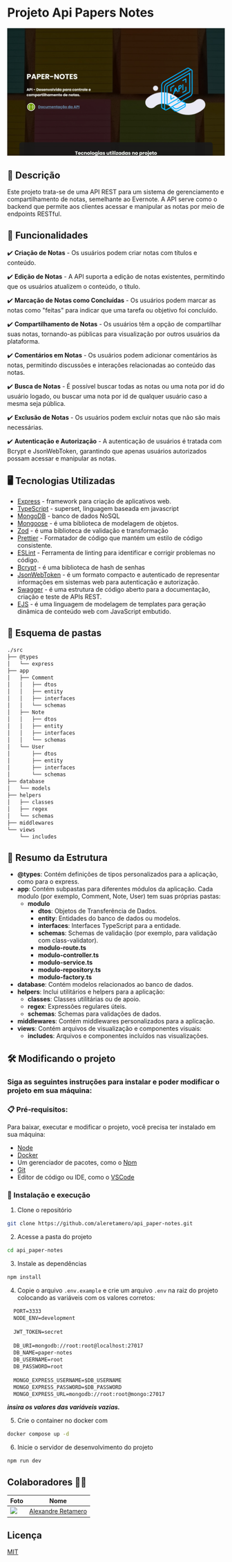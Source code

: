 # Projeto Api Papers Notes

![preview](./public/preview.webp)

## 💭 Descrição

Este projeto trata-se de uma API REST para um sistema de gerenciamento e compartilhamento de notas, semelhante ao Evernote. A API serve como o backend que permite aos clientes acessar e manipular as notas por meio de endpoints RESTful.

## 🧠 Funcionalidades

✔️ **Criação de Notas** - Os usuários podem criar notas com títulos e conteúdo.

✔️ **Edição de Notas** - A API suporta a edição de notas existentes, permitindo que os usuários atualizem o conteúdo, o título.

✔️ **Marcação de Notas como Concluídas** - Os usuários podem marcar as notas como "feitas" para indicar que uma tarefa ou objetivo foi concluído.

✔️ **Compartilhamento de Notas** - Os usuários têm a opção de compartilhar suas notas, tornando-as públicas para visualização por outros usuários da plataforma.

✔️ **Comentários em Notas** - Os usuários podem adicionar comentários às notas, permitindo discussões e interações relacionadas ao conteúdo das notas.

✔️ **Busca de Notas** - É possível buscar todas as notas ou uma nota por id do usuário logado, ou buscar uma nota por id de qualquer usuário caso a mesma seja pública.

✔️ **Exclusão de Notas** - Os usuários podem excluir notas que não são mais necessárias.

✔️ **Autenticação e Autorização** - A autenticação de usuários é tratada com Bcrypt e JsonWebToken, garantindo que apenas usuários autorizados possam acessar e manipular as notas.

## 🖥️ Tecnologias Utilizadas

- [Express](https://expressjs.com/pt-br) - framework para criação de aplicativos web.
- [TypeScript](https://www.typescriptlang.org) - superset, linguagem baseada em javascript
- [MongoDB](https://www.mongodb.com/pt-br) - banco de dados NoSQL
- [Mongoose](https://mongoosejs.com) - é uma biblioteca de modelagem de objetos.
- [Zod](https://zod.dev) - é uma biblioteca de validação e transformação
- [Prettier](https://prettier.io) - Formatador de código que mantém um estilo de código consistente.
- [ESLint](https://eslint.org) - Ferramenta de linting para identificar e corrigir problemas no código.
- [Bcrypt](https://github.com/kelektiv/node.bcrypt.js) - é uma biblioteca de hash de senhas
- [JsonWebToken](https://jwt.io) - é um formato compacto e autenticado de representar informações em sistemas web para autenticação e autorização.
- [Swagger](https://swagger.io) - é uma estrutura de código aberto para a documentação, criação e teste de APIs REST.
- [EJS](https://ejs.co) - é uma linguagem de modelagem de templates para geração dinâmica de conteúdo web com JavaScript embutido.

## 📂 Esquema de pastas
```
./src
├── @types
│   └── express
├── app
│   ├── Comment
│   │   ├── dtos
│   │   ├── entity
│   │   ├── interfaces
│   │   └── schemas
│   ├── Note
│   │   ├── dtos
│   │   ├── entity
│   │   ├── interfaces
│   │   └── schemas
│   └── User
│       ├── dtos
│       ├── entity
│       ├── interfaces
│       └── schemas
├── database
│   └── models
├── helpers
│   ├── classes
│   ├── regex
│   └── schemas
├── middlewares
└── views
    └── includes
```

## 📝 Resumo da Estrutura
- **@types**: Contém definições de tipos personalizados para a aplicação, como para o express.
- **app**: Contém subpastas para diferentes módulos da aplicação. Cada modulo (por exemplo, Comment, Note, User) tem suas próprias pastas:
  - **modulo**
    - **dtos**: Objetos de Transferência de Dados.
    - **entity**: Entidades do banco de dados ou modelos.
    - **interfaces**: Interfaces TypeScript para a entidade.
    - **schemas**: Schemas de validação (por exemplo, para validação com class-validator).
    - **modulo-route.ts**
    - **modulo-controller.ts**
    - **modulo-service.ts**
    - **modulo-repository.ts**
    - **modulo-factory.ts**
- **database**: Contém modelos relacionados ao banco de dados.
- **helpers**: Inclui utilitários e helpers para a aplicação:
  - **classes**: Classes utilitárias ou de apoio.
  - **regex**: Expressões regulares úteis.
  - **schemas**: Schemas para validações de dados.
- **middlewares**: Contém middlewares personalizados para a aplicação.
- **views**: Contém arquivos de visualização e componentes visuais:
  - **includes**: Arquivos e componentes incluídos nas visualizações.

## 🛠️ Modificando o projeto

### Siga as seguintes instruções para instalar e poder modificar o projeto em sua máquina:

### 📋 Pré-requisitos:

Para baixar, executar e modificar o projeto, você precisa ter instalado em sua máquina:

- [Node](https://nodejs.org/en)
- [Docker](https://www.docker.com/products/docker-desktop)
- Um gerenciador de pacotes, como o [Npm](https://nodejs.org/en/)
- [Git](https://git-scm.com/downloads)
- Editor de código ou IDE, como o [VSCode](https://code.visualstudio.com/Download)

### 🔧 Instalação e execução

1. Clone o repositório

```bash
git clone https://github.com/aleretamero/api_paper-notes.git
```

2. Acesse a pasta do projeto

```bash
cd api_paper-notes
```

3. Instale as dependências

```bash
npm install
```


4. Copie o arquivo `.env.example` e crie um arquivo `.env` na raiz do projeto colocando as variáveis com os valores corretos:
```env
  PORT=3333
  NODE_ENV=development

  JWT_TOKEN=secret

  DB_URI=mongodb://root:root@localhost:27017
  DB_NAME=paper-notes
  DB_USERNAME=root
  DB_PASSWORD=root

  MONGO_EXPRESS_USERNAME=$DB_USERNAME
  MONGO_EXPRESS_PASSWORD=$DB_PASSWORD
  MONGO_EXPRESS_URL=mongodb://root:root@mongo:27017
```

 ***insira os valores das variáveis vazias.***

5. Crie o container no docker com

```bash
docker compose up -d
```

6. Inicie o servidor de desenvolvimento do projeto

```bash
npm run dev
```

## Colaboradores 🤝🤝

| Foto                                                       | Nome                                                 |
| ---------------------------------------------------------- | ---------------------------------------------------- |
| <img src="https://github.com/aleretamero.png" width="100"> | [Alexandre Retamero](https://github.com/aleretamero) |

## Licença

[MIT](https://choosealicense.com/licenses/mit/)

